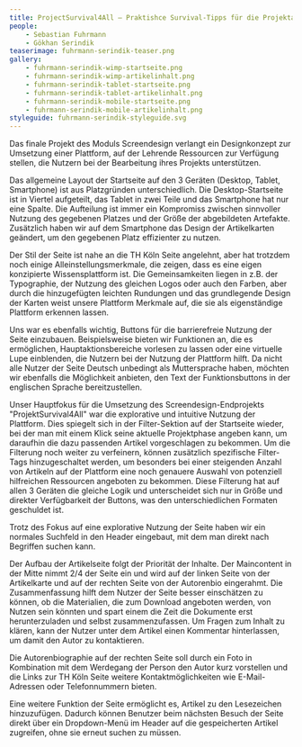 ```yaml
---
title: ProjectSurvival4All – Praktishce Survival-Tipps für die Projektarbeit im Studium und darüber hinaus
people:
    - Sebastian Fuhrmann
    - Gökhan Serindik
teaserimage: fuhrmann-serindik-teaser.png
gallery:
    - fuhrmann-serindik-wimp-startseite.png
    - fuhrmann-serindik-wimp-artikelinhalt.png
    - fuhrmann-serindik-tablet-startseite.png
    - fuhrmann-serindik-tablet-artikelinhalt.png
    - fuhrmann-serindik-mobile-startseite.png
    - fuhrmann-serindik-mobile-artikelinhalt.png
styleguide: fuhrmann-serindik-styleguide.svg
---
```


Das finale Projekt des Moduls Screendesign verlangt ein Designkonzept zur Umsetzung einer Plattform, auf der Lehrende Ressourcen zur Verfügung stellen, die Nutzern bei der Bearbeitung ihres Projekts unterstützen.

Das allgemeine Layout der Startseite auf den 3 Geräten (Desktop, Tablet, Smartphone) ist aus Platzgründen unterschiedlich. Die Desktop-Startseite ist in Viertel aufgeteilt, das Tablet in zwei Teile und das Smartphone hat nur eine Spalte. Die Aufteilung ist immer ein Kompromiss zwischen sinnvoller Nutzung des gegebenen Platzes und der Größe der abgebildeten Artefakte. Zusätzlich haben wir auf dem Smartphone das Design der Artikelkarten geändert, um den gegebenen Platz effizienter zu nutzen.

Der Stil der Seite ist nahe an die TH Köln Seite angelehnt, aber hat trotzdem noch einige Alleinstellungsmerkmale, die zeigen, dass es eine eigen konzipierte Wissensplattform ist. Die Gemeinsamkeiten liegen in z.B. der Typographie, der Nutzung des gleichen Logos oder auch den Farben, aber durch die hinzugefügten leichten Rundungen und das grundlegende Design der Karten weist unsere Plattform Merkmale auf, die sie als eigenständige Plattform erkennen lassen.

Uns war es ebenfalls wichtig, Buttons für die barrierefreie Nutzung der Seite einzubauen. Beispielsweise bieten wir Funktionen an, die es ermöglichen, Hauptaktionsbereiche vorlesen zu lassen oder eine virtuelle Lupe einblenden, die Nutzern bei der Nutzung der Plattform hilft. Da nicht alle Nutzer der Seite Deutsch unbedingt als Muttersprache haben, möchten wir ebenfalls die Möglichkeit anbieten, den Text der Funktionsbuttons in der englischen Sprache bereitzustellen.

Unser Hauptfokus für die Umsetzung des Screendesign-Endprojekts "ProjektSurvival4All" war die explorative und intuitive Nutzung der Plattform. Dies spiegelt sich in der Filter-Sektion auf der Startseite wieder, bei der man mit einem Klick seine aktuelle Projektphase angeben kann, um daraufhin die dazu passenden Artikel vorgeschlagen zu bekommen. Um die Filterung noch weiter zu verfeinern, können zusätzlich spezifische Filter-Tags hinzugeschaltet werden, um besonders bei einer steigenden Anzahl von Artikeln auf der Plattform eine noch genauere Auswahl von potenziell hilfreichen Ressourcen angeboten zu bekommen. Diese Filterung hat auf allen 3 Geräten die gleiche Logik und unterscheidet sich nur in Größe und direkter Verfügbarkeit der Buttons, was den unterschiedlichen Formaten geschuldet ist.

Trotz des Fokus auf eine explorative Nutzung der Seite haben wir ein normales Suchfeld in den Header eingebaut, mit dem man direkt nach Begriffen suchen kann.

Der Aufbau der Artikelseite folgt der Priorität der Inhalte. Der Maincontent in der Mitte nimmt 2/4 der Seite ein und wird auf der linken Seite von der Artikelkarte und auf der rechten Seite von der Autorenbio eingerahmt. Die Zusammenfassung hilft dem Nutzer der Seite besser einschätzen zu können, ob die Materialien, die zum Download angeboten werden, von Nutzen sein könnten und spart einem die Zeit die Dokumente erst herunterzuladen und selbst zusammenzufassen. Um Fragen zum Inhalt zu klären, kann der Nutzer unter dem Artikel einen Kommentar hinterlassen, um damit den Autor zu kontaktieren.

Die Autorenbiographie auf der rechten Seite soll durch ein Foto in Kombination mit dem Werdegang der Person den Autor kurz vorstellen und die Links zur TH Köln Seite weitere Kontaktmöglichkeiten wie E-Mail-Adressen oder Telefonnummern bieten.

Eine weitere Funktion der Seite ermöglicht es, Artikel zu den Lesezeichen hinzuzufügen. Dadurch können Benutzer beim nächsten Besuch der Seite direkt über ein Dropdown-Menü im Header auf die gespeicherten Artikel zugreifen, ohne sie erneut suchen zu müssen.
